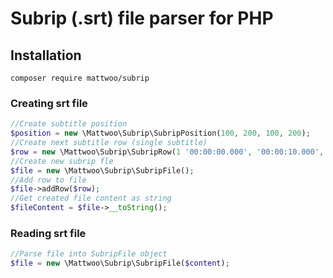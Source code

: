 # Subrip (.srt) file  parser for PHP

## Installation
```
composer require mattwoo/subrip
```

### Creating srt file
```PHP
//Create subtitle position
$position = new \Mattwoo\Subrip\SubripPosition(100, 200, 100, 200);
//Create next subtitle row (single subtitle)
$row = new \Mattwoo\Subrip\SubripRow(1 '00:00:00.000', '00:00:10.000', 'text', $position);
//Create new subrip fle
$file = new \Mattwoo\Subrip\SubripFile();
//Add row to file
$file->addRow($row);
//Get created file content as string
$fileContent = $file->__toString();
```

### Reading srt file
```PHP
//Parse file into SubripFile object
$file = new \Mattwoo\Subrip\SubripFile($content);
```
